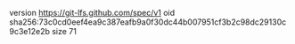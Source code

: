 version https://git-lfs.github.com/spec/v1
oid sha256:73c0cd0eef4ea9c387eafb9a0f30dc44b007951cf3b2c98dc29130c9c3e12e2b
size 71
